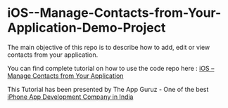 iOS--Manage-Contacts-from-Your-Application-Demo-Project
=======================================================

 The main objective of this repo is to describe how to add, edit or view contacts from your application.
 
You can find complete tutorial on how to use the code repo here : <a href="http://www.theappguruz.com/blog/ios-manage-contacts-from-your-application">iOS – Manage Contacts from Your Application</a>

This Tutorial has been presented by The App Guruz - One of the best <a href="http://www.theappguruz.com/iphone-app-development/">iPhone App Development Company in India</a>
